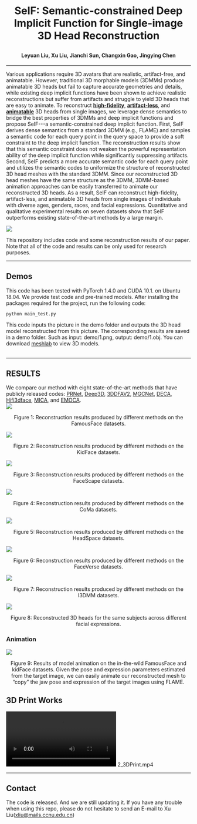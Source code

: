 # <p align="center">SeIF: Semantic-constrained Deep Implicit Function for Single-image 3D Head Reconstruction</p>
#### <p align="center">Leyuan Liu, Xu Liu, Jianchi Sun, Changxin Gao, Jingying Chen</p>
***
  Various applications require 3D avatars that are realistic, artifact-free, and animatable. However, traditional 3D morphable models (3DMMs) produce animatable 3D heads but fail to capture accurate geometries and details, while existing deep implicit functions have been shown to achieve realistic reconstructions but suffer from artifacts and struggle to yield 3D heads that are easy to animate. To reconstruct [**high-fidelity**](#RESULTS), [**artifact-less**](#RESULTS), and [**animatable**](#Animation) 3D heads from single images, we leverage dense semantics to bridge the best properties of 3DMMs and deep implicit functions and propose SeIF---a semantic-constrained deep implicit function. First, SeIF derives dense semantics from a standard 3DMM (e.g., FLAME) and samples a semantic code for each query point in the query space to provide a soft constraint to the deep implicit function. The reconstruction results show that this semantic constraint does not weaken the powerful representation ability of the deep implicit function while significantly suppressing artifacts. Second, SeIF predicts a more accurate semantic code for each query point and utilizes the semantic codes to uniformize the structure of reconstructed 3D head meshes with the standard 3DMM. Since our reconstructed 3D head meshes have the same structure as the 3DMM, 3DMM-based animation approaches can be easily transferred to animate our reconstructed 3D heads. As a result, SeIF can reconstruct high-fidelity, artifact-less, and animatable 3D heads from single images of individuals with diverse ages, genders, races, and facial expressions. Quantitative and qualitative experimental results on seven datasets show that SeIF outperforms existing state-of-the-art methods by a large margin.

![](https://github.com/starVisionTeam/SeIF/blob/master/lib/data/final2.gif)

This repository includes code and some reconstruction results of our paper. Note that all of the code and results can be only used for research purposes.
***
## Demos
This code has been tested with PyTorch 1.4.0 and CUDA 10.1. on Ubuntu 18.04.
We provide test code and pre-trained models. After installing the packages required for the project, run the following code:</br>
```objpython
python main_test.py
```
This code inputs the picture in the demo folder and outputs the 3D head model reconstructed from this picture. The corresponding results are saved in a demo folder. Such as input: demo/1.png, output: demo/1.obj. You can download [meshlab](https://www.meshlab.net/#download) to view 3D models.</br>
</br>

***
## RESULTS
We compare our method with eight state-of-the-art methods that have publicly released codes: [PRNet](https://github.com/yfeng95/PRNet), [Deep3D](https://github.com/microsoft/Deep3DFaceReconstruction), [3DDFAV2](https://github.com/cleardusk/3DDFA_V2), [MGCNet](https://github.com/jiaxiangshang/MGCNet), [DECA](https://github.com/yfeng95/DECA), [Hifi3dface](https://github.com/tencent-ailab/hifi3dface), [MICA](https://github.com/Zielon/MICA), and [EMOCA](https://github.com/radekd91/emoca).</br>
![](https://github.com/starVisionTeam/SeIF/blob/master/lib/data/1-more.png)
<p align="center">Figure 1: Reconstruction results produced by different methods on the FamousFace datasets.</p>

![](https://github.com/starVisionTeam/SeIF/blob/master/lib/data/2-more.png)
<p align="center">Figure 2: Reconstruction results produced by different methods on the KidFace datasets.</p>

![](https://github.com/starVisionTeam/SeIF/blob/master/lib/data/3-more.png)
<p align="center">Figure 3: Reconstruction results produced by different methods on the FaceScape datasets.</p>

![](https://github.com/starVisionTeam/SeIF/blob/master/lib/data/4-more.png)
<p align="center">Figure 4: Reconstruction results produced by different methods on the CoMa datasets.</p>

![](https://github.com/starVisionTeam/SeIF/blob/master/lib/data/5-more.png)
<p align="center">Figure 5: Reconstruction results produced by different methods on the HeadSpace datasets.</p>

![](https://github.com/starVisionTeam/SeIF/blob/master/lib/data/6-more.png)
<p align="center">Figure 6: Reconstruction results produced by different methods on the FaceVerse datasets.</p>

![](https://github.com/starVisionTeam/SeIF/blob/master/lib/data/7-more.png)
<p align="center">Figure 7: Reconstruction results produced by different methods on the I3DMM datasets.</p>

![](https://github.com/starVisionTeam/SeIF/blob/master/lib/data/consistency.png)
<p align="center">Figure 8: Reconstructed 3D heads for the same subjects across different facial expressions.</p>

### Animation
![](https://github.com/starVisionTeam/SeIF/blob/master/lib/data/animationFinal3.png)
<p align="center">Figure 9: Results of model animation on the in-the-wild FamousFace and kidFace datasets. Given the pose and expression parameters estimated from the target
image, we can easily animate our reconstructed mesh to “copy” the jaw pose and expression of the target images using FLAME.</p>


## 3D Print Works
![](https://github.com/starVisionTeam/SeIF/blob/master/lib/data/2_3DPrint.mp4)
2_3DPrint.mp4


***
## Contact
The code is released. And we are still updating it. If you have any trouble when using this repo, please do not hesitate to send an E-mail to Xu Liu(xliu@mails.ccnu.edu.cn)
